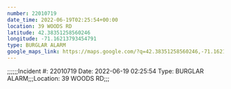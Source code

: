 ```yaml
---
number: 22010719
date_time: 2022-06-19T02:25:54+00:00
location: 39 WOODS RD
latitude: 42.38351258560246
longitude: -71.16213793454791
type: BURGLAR ALARM
google_maps_link: https://maps.google.com/?q=42.38351258560246,-71.16213793454791
---
```


;;;;;;Incident #: 22010719  Date: 2022-06-19 02:25:54  Type: BURGLAR ALARM;;;Location: 39 WOODS RD;;;
